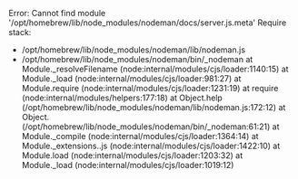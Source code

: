 

Error: Cannot find module '/opt/homebrew/lib/node_modules/nodeman/docs/server.js.meta'
Require stack:
- /opt/homebrew/lib/node_modules/nodeman/lib/nodeman.js
- /opt/homebrew/lib/node_modules/nodeman/bin/_nodeman
    at Module._resolveFilename (node:internal/modules/cjs/loader:1140:15)
    at Module._load (node:internal/modules/cjs/loader:981:27)
    at Module.require (node:internal/modules/cjs/loader:1231:19)
    at require (node:internal/modules/helpers:177:18)
    at Object.help (/opt/homebrew/lib/node_modules/nodeman/lib/nodeman.js:172:12)
    at Object.<anonymous> (/opt/homebrew/lib/node_modules/nodeman/bin/_nodeman:61:21)
    at Module._compile (node:internal/modules/cjs/loader:1364:14)
    at Module._extensions..js (node:internal/modules/cjs/loader:1422:10)
    at Module.load (node:internal/modules/cjs/loader:1203:32)
    at Module._load (node:internal/modules/cjs/loader:1019:12)